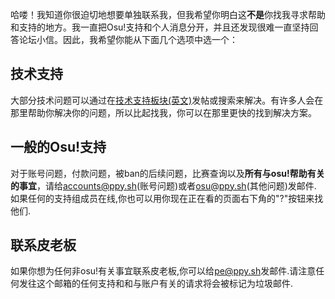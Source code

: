 哈喽！我知道你很迫切地想要单独联系我，但我希望你明白这**不是**你找我寻求帮助和支持的地方。我一直把Osu!支持和个人消息分开，并且还发现很难一直坚持回答论坛小信。因此，我希望你能从下面几个选项中选一个：

## 技术支持
大部分技术问题可以通过在[技术支持板块(英文)](https://osu.ppy.sh/forum/5)发帖或搜索来解决。有许多人会在那里帮助你解决你的问题，所以比起找我，你可以在那里更快的找到解决方案。

## 一般的Osu!支持

对于账号问题，付款问题，被ban的后续问题，比赛查询以及**所有与osu!帮助有关的事宜**，请给[accounts@ppy.sh](mailto:accounts@ppy.sh)(账号问题)或者[osu@ppy.sh](mailto:osu@ppy.sh)(其他问题)发邮件. 如果任何的支持组成员在线,你也可以用你现在正在看的页面右下角的"?"按钮来找他们.

## 联系皮老板

如果你想为任何非osu!有关事宜联系皮老板,你可以给[pe@ppy.sh](mailto:pe@ppy.sh)发邮件.请注意任何发往这个邮箱的任何支持和和与账户有关的请求将会被标记为垃圾邮件.
